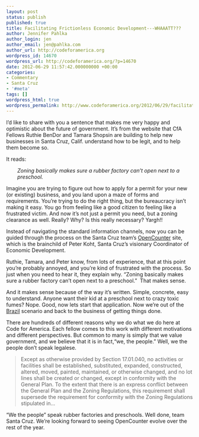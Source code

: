 ```yaml
---
layout: post
status: publish
published: true
title: Facilitating Frictionless Economic Development---WHAAATT???
author: Jennifer Pahlka
author_login: jen
author_email: jen@pahlka.com
author_url: http://codeforamerica.org
wordpress_id: 14670
wordpress_url: http://codeforamerica.org/?p=14670
date: 2012-06-29 11:57:42.000000000 +00:00
categories:
- Commentary
- Santa Cruz
- '#meta'
tags: []
wordpress_html: true
wordpress_permalink: http://www.codeforamerica.org/2012/06/29/facilitating-frictionless-economic-development-whaaatt/
---
```


<p>I’d like to share with you a sentence that makes me very happy and optimistic about the future of government. It’s from the website that CfA Fellows Ruthie BenDor and Tamara Shopsin are building to help new businesses in Santa Cruz, Calif. understand how to be legit, and to help them become so.</p>
<p>It reads:</p>
<p style="padding-left: 30px;"><em>Zoning basically makes sure a rubber factory can’t open next to a preschool.</em></p>
<p>Imagine you are trying to figure out how to apply for a permit for your new (or existing) business, and you land upon a maze of forms and requirements. You’re trying to do the right thing, but the bureaucracy isn’t making it easy. You go from feeling like a good citizen to feeling like a frustrated victim. And now it’s not just a permit you need, but a zoning clearance as well. Really? Why? Is this really necessary? Yargh!!</p>
<p>Instead of navigating the standard information channels, now you can be guided through the process on the Santa Cruz team’s <a href="http://opencounter.org/" target="_blank">OpenCounter</a> site, which is the brainchild of Peter Koht, Santa Cruz’s visionary Coordinator of Economic Development.</p>
<p>Ruthie, Tamara, and Peter know, from lots of experience, that at this point you’re probably annoyed, and you’re kind of frustrated with the process. So just when you need to hear it, they explain why. “Zoning basically makes sure a rubber factory can’t open next to a preschool.”  That makes sense.</p>
<p>And it makes sense because of the way it’s written. Simple, concrete, easy to understand. Anyone want their kid at a preschool next to crazy toxic fumes? Nope. Good, now lets start that application. Now we’re out of the <a href="http://en.wikipedia.org/wiki/Brazil_(film)" target="_blank">Brazil</a> scenario and back to the business of getting things done.</p>
<p>There are hundreds of different reasons why we do what we do here at Code for America. Each fellow comes to this work with different motivations and different perspectives. But common to many is simply that we value government, and we believe that it is in fact,“we, the people.” Well, we the people don’t speak legalese.</p>
<blockquote><p>Except as otherwise provided by Section 17.01.040, no activities or facilities shall be established, substituted, expanded, constructed, altered, moved, painted, maintained, or otherwise changed, and no lot lines shall be created or changed, except in conformity with the General Plan. To the extent that there is an express conflict between the General Plan and the Zoning Regulations, this requirement shall supersede the requirement for conformity with the Zoning Regulations stipulated in…</p></blockquote>
<p>“We the people” speak rubber factories and preschools. Well done, team Santa Cruz. We’re looking forward to seeing OpenCounter evolve over the rest of the year.</p>
